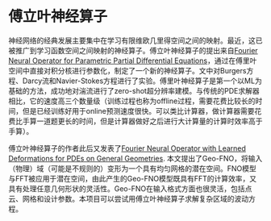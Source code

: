 # 傅立叶神经算子
  神经网络的经典发展主要集中在学习有限维欧几里得空间之间的映射。最近，这已被推广到学习函数空间之间映射的神经算子。傅立叶神经算子的提出来自[Fourier Neural Operator for Parametric Partial Differential Equations](https://arxiv.org/abs/2010.08895)，通过在傅里叶空间中直接对积分核进行参数化，制定了一个新的神经算子。文中对Burgers方程、Darcy流和Navier-Stokes方程进行了实验。傅里叶神经算子是第一个以ML为基础的方法，成功地对湍流进行了zero-shot超分辨率建模。与传统的PDE求解器相比，它的速度高三个数量级（训练过程也称为offline过程，需要花费比较长的时间，但是已经训练好用于online预测速度很快。可以类比计算器，做计算器需要花费比手算一道题更长的时间，但是计算器做好之后进行大计算量的计算时效率高于手算）。

  傅立叶神经算子的作者此后又发表了[Fourier Neural Operator with Learned Deformations for PDEs on General Geometries](https://arxiv.org/pdf/2207.05209v1.pdf). 本文提出了Geo-FNO，将输入（物理）域（可能是不规则的）变形为一个具有均匀网格的潜在空间。FNO模型与FFT被应用于潜在空间，由此产生的Geo-FNO模型既具有FFT的计算效率，又具有处理任意几何形状的灵活性。Geo-FNO在输入格式方面也很灵活，包括点云、网格和设计参数。本项目可以尝试用傅立叶神经算子求解复杂区域的波动方程。
